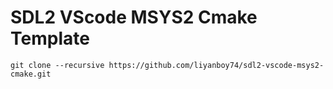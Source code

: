 # SDL2 VScode MSYS2 Cmake Template
```
git clone --recursive https://github.com/liyanboy74/sdl2-vscode-msys2-cmake.git
```
